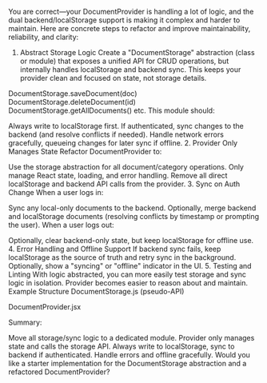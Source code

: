 You are correct—your DocumentProvider is handling a lot of logic, and the dual backend/localStorage support is making it complex and harder to maintain. Here are concrete steps to refactor and improve maintainability, reliability, and clarity:

1. Abstract Storage Logic
Create a "DocumentStorage" abstraction (class or module) that exposes a unified API for CRUD operations, but internally handles localStorage and backend sync. This keeps your provider clean and focused on state, not storage details.

DocumentStorage.saveDocument(doc)
DocumentStorage.deleteDocument(id)
DocumentStorage.getAllDocuments()
etc.
This module should:

Always write to localStorage first.
If authenticated, sync changes to the backend (and resolve conflicts if needed).
Handle network errors gracefully, queueing changes for later sync if offline.
2. Provider Only Manages State
Refactor DocumentProvider to:

Use the storage abstraction for all document/category operations.
Only manage React state, loading, and error handling.
Remove all direct localStorage and backend API calls from the provider.
3. Sync on Auth Change
When a user logs in:

Sync any local-only documents to the backend.
Optionally, merge backend and localStorage documents (resolving conflicts by timestamp or prompting the user).
When a user logs out:

Optionally, clear backend-only state, but keep localStorage for offline use.
4. Error Handling and Offline Support
If backend sync fails, keep localStorage as the source of truth and retry sync in the background.
Optionally, show a "syncing" or "offline" indicator in the UI.
5. Testing and Linting
With logic abstracted, you can more easily test storage and sync logic in isolation.
Provider becomes easier to reason about and maintain.
Example Structure
DocumentStorage.js (pseudo-API)

DocumentProvider.jsx

Summary:

Move all storage/sync logic to a dedicated module.
Provider only manages state and calls the storage API.
Always write to localStorage, sync to backend if authenticated.
Handle errors and offline gracefully.
Would you like a starter implementation for the DocumentStorage abstraction and a refactored DocumentProvider?